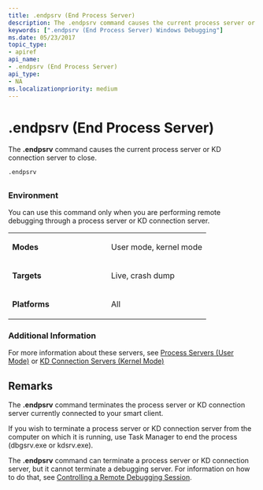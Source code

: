 ```yaml
---
title: .endpsrv (End Process Server)
description: The .endpsrv command causes the current process server or KD connection server to close.
keywords: [".endpsrv (End Process Server) Windows Debugging"]
ms.date: 05/23/2017
topic_type:
- apiref
api_name:
- .endpsrv (End Process Server)
api_type:
- NA
ms.localizationpriority: medium
---
```


# .endpsrv (End Process Server)


The **.endpsrv** command causes the current process server or KD connection server to close.

```dbgcmd
.endpsrv 
```

## <span id="ddk_meta_end_process_server_dbg"></span><span id="DDK_META_END_PROCESS_SERVER_DBG"></span>


### <span id="Environment"></span><span id="environment"></span><span id="ENVIRONMENT"></span>Environment

You can use this command only when you are performing remote debugging through a process server or KD connection server.

<table>
<colgroup>
<col width="50%" />
<col width="50%" />
</colgroup>
<tbody>
<tr class="odd">
<td align="left"><p><strong>Modes</strong></p></td>
<td align="left"><p>User mode, kernel mode</p></td>
</tr>
<tr class="even">
<td align="left"><p><strong>Targets</strong></p></td>
<td align="left"><p>Live, crash dump</p></td>
</tr>
<tr class="odd">
<td align="left"><p><strong>Platforms</strong></p></td>
<td align="left"><p>All</p></td>
</tr>
</tbody>
</table>

 

### <span id="Additional_Information"></span><span id="additional_information"></span><span id="ADDITIONAL_INFORMATION"></span>Additional Information

For more information about these servers, see [Process Servers (User Mode)](process-servers--user-mode-.md) or [KD Connection Servers (Kernel Mode)](kd-connection-servers--kernel-mode-.md)

## Remarks

The **.endpsrv** command terminates the process server or KD connection server currently connected to your smart client.

If you wish to terminate a process server or KD connection server from the computer on which it is running, use Task Manager to end the process (dbgsrv.exe or kdsrv.exe).

The **.endpsrv** command can terminate a process server or KD connection server, but it cannot terminate a debugging server. For information on how to do that, see [Controlling a Remote Debugging Session](controlling-a-remote-debugging-session.md).

 

 






